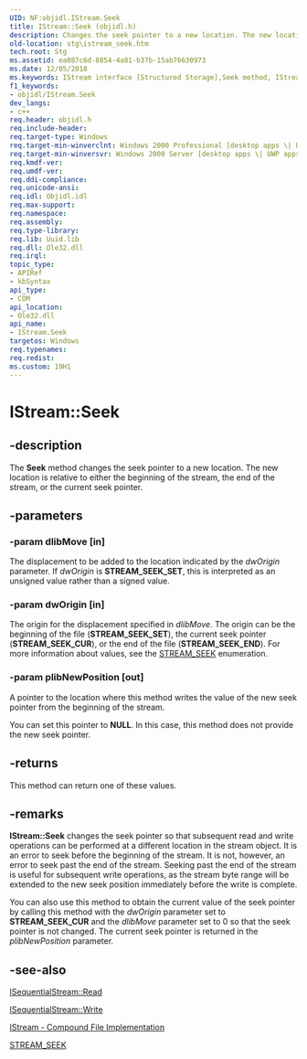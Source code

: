```yaml
---
UID: NF:objidl.IStream.Seek
title: IStream::Seek (objidl.h)
description: Changes the seek pointer to a new location. The new location is relative to either the beginning of the stream, the end of the stream, or the current seek pointer.
old-location: stg\istream_seek.htm
tech.root: Stg
ms.assetid: ea087c6d-8854-4a81-b37b-15ab76630973
ms.date: 12/05/2018
ms.keywords: IStream interface [Structured Storage],Seek method, IStream.Seek, IStream::Seek, Seek, Seek method [Structured Storage], Seek method [Structured Storage],IStream interface, _stg_istream_seek, objidl/IStream::Seek, stg.istream_seek
f1_keywords:
- objidl/IStream.Seek
dev_langs:
- c++
req.header: objidl.h
req.include-header: 
req.target-type: Windows
req.target-min-winverclnt: Windows 2000 Professional [desktop apps \| UWP apps]
req.target-min-winversvr: Windows 2000 Server [desktop apps \| UWP apps]
req.kmdf-ver: 
req.umdf-ver: 
req.ddi-compliance: 
req.unicode-ansi: 
req.idl: Objidl.idl
req.max-support: 
req.namespace: 
req.assembly: 
req.type-library: 
req.lib: Uuid.lib
req.dll: Ole32.dll
req.irql: 
topic_type:
- APIRef
- kbSyntax
api_type:
- COM
api_location:
- Ole32.dll
api_name:
- IStream.Seek
targetos: Windows
req.typenames: 
req.redist: 
ms.custom: 19H1
---
```


# IStream::Seek


## -description


The <b>Seek</b> method changes the seek pointer to a new location.  The new location is relative to either the beginning of the stream, the end of the stream, or the current seek pointer.


## -parameters




### -param dlibMove [in]

The displacement to be added to the location indicated by the <i>dwOrigin</i> parameter. If <i>dwOrigin</i> is <b>STREAM_SEEK_SET</b>, this is interpreted as an unsigned value rather than a signed value.


### -param dwOrigin [in]

The origin for the displacement specified in <i>dlibMove</i>. The origin can be the beginning of the file (<b>STREAM_SEEK_SET</b>), the current seek pointer (<b>STREAM_SEEK_CUR</b>), or the end of the file (<b>STREAM_SEEK_END</b>). For more information about values, see the <a href="https://docs.microsoft.com/windows/desktop/api/objidl/ne-objidl-stream_seek">STREAM_SEEK</a> enumeration.


### -param plibNewPosition [out]

A pointer to the location where this method writes the value of the new seek pointer from the beginning of the stream. 

You can set this pointer to <b>NULL</b>. In this case, this method does not provide the new seek pointer.


## -returns



This method can return one of these values.




## -remarks



<b>IStream::Seek</b> changes the seek pointer so that subsequent read and write operations can be performed at a different location in the stream object. It is an error to seek before the beginning of the stream. It is not, however, an error to seek past the end of the stream. Seeking past the end of the stream is useful for subsequent write operations, as the stream byte range will be extended to the new seek position immediately before the write is complete.

You can also use this method to obtain the current value of the seek pointer by calling this method with the <i>dwOrigin</i> parameter set to <b>STREAM_SEEK_CUR</b> and the <i>dlibMove</i> parameter set to 0 so that the seek pointer is not changed. The current seek pointer is returned in the <i>plibNewPosition</i> parameter.




## -see-also




<a href="https://docs.microsoft.com/windows/desktop/api/objidl/nf-objidl-isequentialstream-read">ISequentialStream::Read</a>



<a href="https://docs.microsoft.com/windows/desktop/api/objidl/nf-objidl-isequentialstream-write">ISequentialStream::Write</a>



<a href="https://docs.microsoft.com/windows/desktop/Stg/istream-compound-file-implementation">IStream - Compound File Implementation</a>



<a href="https://docs.microsoft.com/windows/desktop/api/objidl/ne-objidl-stream_seek">STREAM_SEEK</a>
 

 

